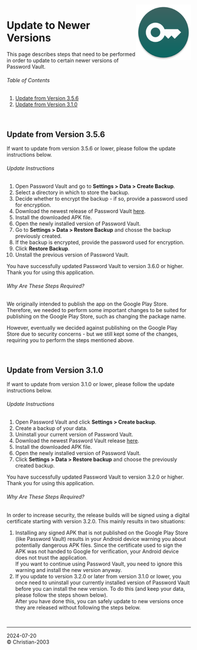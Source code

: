 <img src="../../docs/img/icon.png" height="150" align="right">

# Update to Newer Versions
This page describes steps that need to be performed in order to update to certain newer versions of Password Vault.

###### Table of Contents
1. [Update from Version 3.5.6](#update-from-version-356)
2. [Update from Version 3.1.0](#update-from-version-310)

<br/>

## Update from Version 3.5.6
If want to update from version 3.5.6 or lower, please follow the update instructions below.

###### Update Instructions
1. Open Password Vault and go to **Settings > Data > Create Backup**.
2. Select a directory in which to store the backup.
3. Decide whether to encrypt the backup - if so, provide a password used for encryption.
4. Download the newest release of Password Vault [here](https://github.com/Christian-2003/password-vault/releases/latest).
5. Install the downloaded APK file.
6. Open the newly installed version of Password Vault.
7. Go to **Settings > Data > Restore Backup** and chosse the backup previously created.
8. If the backup is encrypted, provide the password used for encryption.
9. Click **Restore Backup**.
10. Unstall the previous version of Password Vault.

You have successfully updated Password Vault to version 3.6.0 or higher. Thank you for using this application.

###### Why Are These Steps Required?
We originally intended to publish the app on the Google Play Store. Therefore, we needed to perform some important changes to be suited for publishing on the Google Play Store, such as changing the package name.

However, eventually we decided against publishing on the Google Play Store due to security concerns - but we still kept some of the changes, requiring you to perform the steps mentioned above.

<br/>

## Update from Version 3.1.0
If want to update from version 3.1.0 or lower, please follow the update instructions below.

###### Update Instructions
1. Open Password Vault and click **Settings > Create backup**.
2. Create a backup of your data.
3. Uninstall your current version of Password Vault.
4. Download the newest Password Vault release [here](https://github.com/Christian-2003/password-vault/releases/latest).
5. Install the downloaded APK file.
6. Open the newly installed version of Password Vault.
7. Click **Settings > Data > Restore backup** and choose the previously created backup.

You have successfully updated Password Vault to version 3.2.0 or higher. Thank you for using this application.

###### Why Are These Steps Required?
In order to increase security, the release builds will be signed using a digital certificate starting with version 3.2.0. This mainly results in two situations:

1. Installing any signed APK that is not published on the Google Play Store (like Password Vault) results in your Android device warning you about potentially dangerous APK files. Since the certificate used to sign the APK was not handed to Google for verification, your Android device does not trust the application.  
If you want to continue using Password Vault, you need to ignore this warning and install the new version anyway.
2. If you update to version 3.2.0 or later from version 3.1.0 or lower, you once need to uninstall your currently installed version of Password Vault before you can install the new version. To do this (and keep your data, please follow the steps shown below).  
After you have done this, you can safely update to new versions once they are released without following the steps below.

<br/>

***
2024-07-20  
&copy; Christian-2003
